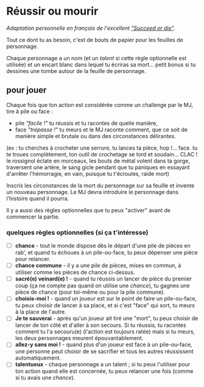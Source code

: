 # Réussir ou mourir

*Adaptation personnelle en français de l'excellent ["Succeed or die"](succeed-or-die.md).*

Tout ce dont tu as besoin, c'est de bouts de papier pour les feuilles de personnage.

Chaque personnage a un nom (et un *talent* si cette règle optionnelle est utilisée) et un encart blanc dans lequel tu écriras sa mort... petit bonus si tu dessines une tombe autour de la feuille de personnage.

## pour jouer

Chaque fois que ton action est considérée comme un challenge par le MJ, tire à pile ou face :

* pile *"facile !"* tu réussis et tu racontes de quelle manière,
* face *"trépasse !"* tu meurs et le MJ raconte comment, que ce soit de manière simple et brutale ou dans des circonstances délirantes.

(ex : tu cherches à crocheter une serrure, tu lances ta pièce, hop !... face. tu te troues complètement, ton outil de crochetage se tord et soudain... CLAC ! le rossignol éclate en morceaux, les bouts de métal volent dans ta gorge, traversent une artère, le sang gicle pendant que tu paniques en essayant d'arrêter l'hémorragie, en vain, puisque tu t'écroules, raide mort)

Inscris les circonstances de la mort du personnage sur sa feuille et invente un nouveau personnage. Le MJ devra introduire le personnage dans l'histoire quand il pourra.

Il y a aussi des règles optionnelles que tu peux "activer" avant de commencer la partie.

### quelques règles optionnelles (si ça t'intéresse)

- [ ] **chance** - tout le monde dispose dès le départ d'une pile de pièces en rab', et quand tu échoues à un pile-ou-face, tu peux dépenser une pièce pour relancer.
- [ ] **chance commune** - il y a une pile de pièces, mises en commun, à utiliser comme les pièces de chance ci-dessus.
- [ ] **sacré(e) veinard(e) !** - quand tu réussis un lancer de pièce du premier coup (ça ne compte pas quand on utilise une *chance*), tu gagnes une pièce de chance (pour toi-même ou pour la pile commune).
- [ ] **choisis-moi !** - quand un joueur est sur le point de faire un pile-ou-face, tu peux choisir de lancer à sa place, et si c'est "face" qui sort, tu meurs à la place de l'autre.
- [ ] **Je te sauverai** - après qu'un joueur ait tiré une "mort", tu peux choisir de lancer de ton côté et d'aller à son secours. Si tu réussis, tu racontes comment tu l'a secouru(e) (l'action est toujours ratée) mais si tu meurs, les deux personnages meurent épouvantablement.
- [ ] **allez-y sans moi !** - quand plus d'un joueur est face à un pile-ou-face, une personne peut choisir de se sacrifier et tous les autres réussissent automatiquement.
- [ ] **talentueux** - chaque personnage a un talent ; si tu peux l'utiliser pour ton action quand elle est concernée, tu peux relancer une fois (comme si tu avais une *chance*).
